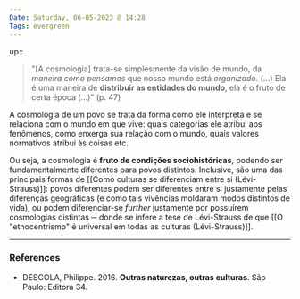 ```yaml
---
Date: Saturday, 06-05-2023 @ 14:28
Tags: evergreen
---
```

up:: 

> "[A cosmologia] trata-se simplesmente da visão de mundo, da *maneira como pensamos* que nosso mundo está *organizado*.
> (...) Ela é uma maneira de **distribuir as entidades do mundo**, ela é o fruto de certa época (...)" (p. 47)

A cosmologia de um povo se trata da forma como ele interpreta e se relaciona com o mundo em que vive: quais categorias ele atribui aos fenômenos, como enxerga sua relação com o mundo, quais valores normativos atribui às coisas etc.

Ou seja, a cosmologia é **fruto de condições sociohistóricas**, podendo ser fundamentalmente diferentes para povos distintos. Inclusive, são uma das principais formas de [[Como culturas se diferenciam entre si (Lévi-Strauss)]]: povos diferentes podem ser diferentes entre si justamente pelas diferenças geográficas (e como tais vivências moldaram modos distintos de vida), ou podem diferenciar-se *further* justamente por possuírem cosmologias distintas ─ donde se infere a tese de Lévi-Strauss de que [[O "etnocentrismo" é universal em todas as culturas (Lévi-Strauss)]].


---
### References
- DESCOLA, Philippe. 2016. **Outras naturezas, outras culturas**. São Paulo: Editora 34.